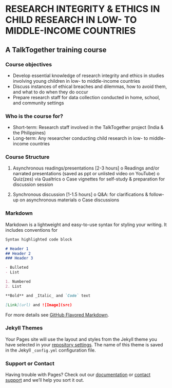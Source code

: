 # RESEARCH INTEGRITY & ETHICS IN CHILD RESEARCH IN LOW- TO MIDDLE-INCOME COUNTRIES
## A TalkTogether training course

### Course objectives

-	Develop essential knowledge of research integrity and ethics in studies involving young children in low- to middle-income countries
-	Discuss instances of ethical breaches and dilemmas, how to avoid them, and what to do when they do occur
-	Prepare research staff for data collection conducted in home, school, and community settings

### Who is the course for?

-	Short-term: Research staff involved in the TalkTogether project (India & the Philippines)
-	Long-term: Any researcher conducting child research in low- to middle-income countries

### Course Structure

1.	Asynchronous readings/presentations [2-3 hours]
o	Readings and/or narrated presentations (saved as ppt or unlisted video on YouTube)
o	Quiz(zes) via Qualtrics
o	Case vignettes for self-study & preparation for discussion session

2.	Synchronous discussion [1-1.5 hours]
o	Q&A: for clarifications & follow-up on asynchronous materials
o	Case discussions 


### Markdown

Markdown is a lightweight and easy-to-use syntax for styling your writing. It includes conventions for

```markdown
Syntax highlighted code block

# Header 1
## Header 2
### Header 3

- Bulleted
- List

1. Numbered
2. List

**Bold** and _Italic_ and `Code` text

[Link](url) and ![Image](src)
```

For more details see [GitHub Flavored Markdown](https://guides.github.com/features/mastering-markdown/).

### Jekyll Themes

Your Pages site will use the layout and styles from the Jekyll theme you have selected in your [repository settings](https://github.com/talktogproject/ethics/settings). The name of this theme is saved in the Jekyll `_config.yml` configuration file.

### Support or Contact

Having trouble with Pages? Check out our [documentation](https://docs.github.com/categories/github-pages-basics/) or [contact support](https://github.com/contact) and we’ll help you sort it out.
